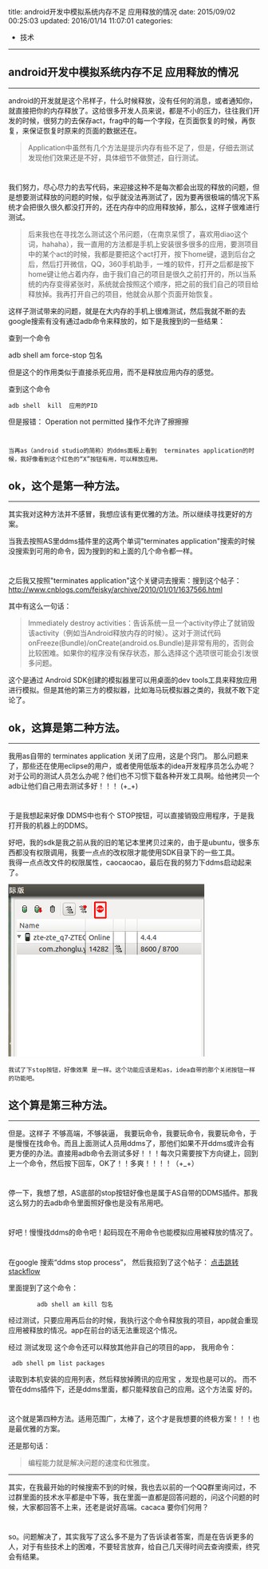 title: android开发中模拟系统内存不足 应用释放的情况
date: 2015/09/02 00:25:03
updated: 2016/01/14 11:07:01
categories:
- 技术
---
## android开发中模拟系统内存不足 应用释放的情况


----------
android的开发就是这个吊样子，什么时候释放，没有任何的消息，或者通知你，就直接把你的内存释放了。这给很多开发人员来说，都是不小的压力，往往我们开发的时候，很努力的去保存act，frag中的每一个字段，在页面恢复的时候，再恢复，来保证恢复时原来的页面的数据还在。

> Application中虽然有几个方法是提示内存有些不足了，但是，仔细去测试发现他们效果还是不好，具体细节不做赘述，自行测试。
# 
我们努力，尽心尽力的去写代码，来迎接这种不是每次都会出现的释放的问题，但是想要测试释放的问题的时候，似乎就没法再测试了，因为要再很极端的情况下系统才会把很久很久都没打开的，还在内存中的应用释放掉，那么，这样子很难进行测试。

>后来我也在寻找怎么测试这个吊问题，（在南京呆惯了，喜欢用diao这个词，hahaha），我一直用的方法都是手机上安装很多很多的应用，要测项目中的某个act的时候，我都是要把这个act打开，按下home键，退到后台之后，然后打开微信，QQ，360手机助手，一堆的软件，打开之后都是按下home键让他占着内存，由于我们自己的项目是很久之前打开的，所以当系统的内存变得紧张时，系统就会按照这个顺序，把之前的我们自己的项目给释放掉。我再打开自己的项目，他就会从那个页面开始恢复。  

这样子测试带来的问题，就是在大内存的手机上很难测试，然后我就不断的去google搜索有没有通过adb命令来释放的，如下是我搜到的一些结果：



查到一个命令

 adb shell am force-stop 包名

但是这个的作用类似于直接杀死应用，而不是释放应用内存的感觉。

查到这个命令

	adb shell  kill  应用的PID

但是报错：
Operation not permitted  操作不允许了擦擦擦 
# 
	当再as（android studio的简称）的ddms面板上看到  terminates application的时候，我好像看到这个红色的“X”按钮有用，可以释放应用。
## ok，这个是第一种方法。

----------
其实我对这种方法并不感冒，我想应该有更优雅的方法。所以继续寻找更好的方案。

当我去按照AS里ddms插件里的这两个单词"terminates application"搜索的时候没搜索到可用的命令，因为搜到的和上面的几个命令都一样。
# 

 之后我又按照"terminates application"这个关键词去搜索：搜到这个帖子： 
 http://www.cnblogs.com/feisky/archive/2010/01/01/1637566.html 

其中有这么一句话：

> Immediately destroy activities：告诉系统一旦一个activity停止了就销毁该activity（例如当Android释放内存的时候）。这对于测试代码onFreeze(Bundle)/onCreate(android.os.Bundle)是非常有用的，否则会比较困难。如果你的程序没有保存状态，那么选择这个选项很可能会引发很多问题。


这个是通过 Android SDK创建的模拟器里可以用桌面的dev tools工具来释放应用进行模拟。但是其他的第三方的模拟器，比如海马玩模拟器之类的，我就不敢下定论了。


## ok，这算是第二种方法。

----------

我用as自带的 terminates application 关闭了应用，这是个窍门。
那么问题来了，那些还在使用eclipse的用户，或者使用低版本的idea开发程序员怎么办呢？对于公司的测试人员怎么办呢？他们也不习惯下载各种开发工具啊。给他拷贝一个adb让他们自己用去测试多好！！！
(+_+)

# 
于是我想起来好像 DDMS中也有个 STOP按钮，可以直接销毁应用程序，于是我打开我的机器上的DDMS。

好吧，我的sdk是我之前从我的旧的笔记本里拷贝过来的，由于是ubuntu，很多东西都没有权限调用，我要一点点的改权限才能使用SDK目录下的一些工具。  
我得一点点改文件的权限属性，caocaocao，最后在我的努力下ddms启动起来了。

![](assets/562616e438f4115c7a000beb.PNG)


	我试了下stop按钮，好像效果 是一样。这个功能应该是和as，idea自带的那个关闭按钮一样的功能吧。

## 这个算是第三种方法。

----------
但是。这样子 不够高端，不够装逼，  我要玩命令，我要玩命令，我要玩命令，于是慢慢在找命令。而且上面测试人员用ddms了，那他们如果不开ddms或许会有更方便的办法。直接用adb命令去测试多好！！！每次只需要按下方向键上，回到上一个命令，然后按下回车，OK了！！多爽！！！！（+_+）
# 
停一下，我想了想，AS底部的stop按钮好像也是属于AS自带的DDMS插件。那我这么努力的去adb命令里面照好像也是没有吊用吧。
# 
好吧！慢慢找ddms的命令吧！起码现在不用命令也能模拟应用被释放的情况了。
# 
在google 搜索“ddms stop process”， 然后我招到了这个帖子：  [点击跳转stackflow](http://stackoverflow.com/questions/11365301/how-to-simulate-android-killing-my-process)

里面提到了这个命令：
```shell
		adb shell am kill 包名
```
经过测试，只要应用再后台的时候，我执行这个命令释放我的项目，app就会重现应用被释放的情况。app在前台的话无法重现这个情况。

经过 测试发现 这个命令还可以释放其他非自己的项目的app，
我用命令：
	
	 adb shell pm list packages
读取到本机安装的应用列表，然后释放掉腾讯的应用宝 ，发现也是可以的。
而不管在ddms插件下，还是ddms里面，都只能释放自己的应用。这个方法蛮 好的。

# 
这个就是第四种方法。适用范围广，太棒了，这个才是我想要的终极方案！！！也是最优雅的方案。

还是那句话：
>  编程能力就是解决问题的速度和优雅度。

----------
其实，在我最开始的时候搜索不到的时候，我也去以前的一个QQ群里询问过，不过群里面的技术水平都是中下等，我在里面一直都是回答问题的，问这个问题的时候，大家都回答不上来，还老是说好高端。cacaca 要你们何用？
# 
so。问题解决了，其实我写了这么多不是为了告诉读者答案，而是在告诉更多的人，对于有些技术上的困难，不要轻言放弃，给自己几天得时间去查询摸索，终究会有结果。


